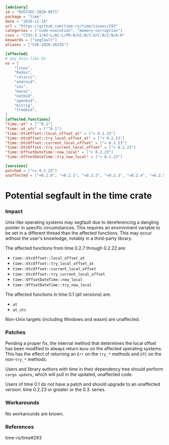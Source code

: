 ```toml
[advisory]
id = "RUSTSEC-2020-0071"
package = "time"
date = "2020-11-18"
url = "https://github.com/time-rs/time/issues/293"
categories = ["code-execution", "memory-corruption"]
cvss = "CVSS:3.1/AV:L/AC:L/PR:N/UI:N/S:U/C:N/I:N/A:H"
keywords = ["segfault"]
aliases = ["CVE-2020-26235"]

[affected]
# any Unix-like OS
os = [
    "linux",
    "Redox",
    "rolaris",
    "android",
    "ios",
    "macos",
    "netbsd",
    "openbsd",
    "bitrig",
    "freebsd",
]
[affected.functions]
"time::at" = ["^0.1"]
"time::at_utc" = ["^0.1"]
"time::UtcOffset::local_offset_at" = ["< 0.2.23"]
"time::UtcOffset::try_local_offset_at" = ["< 0.2.23"]
"time::UtcOffset::current_local_offset" = ["< 0.2.23"]
"time::UtcOffset::try_current_local_offset" = ["< 0.2.23"]
"time::OffsetDateTime::now_local" = ["< 0.2.23"]
"time::OffsetDateTime::try_now_local" = ["< 0.2.23"]

[versions]
patched = [">= 0.2.23"]
unaffected = ["=0.2.0", "=0.2.1", "=0.2.2", "=0.2.3", "=0.2.4", "=0.2.5", "=0.2.6"]
```

# Potential segfault in the time crate

### Impact

Unix-like operating systems may segfault due to dereferencing a dangling pointer in specific circumstances. This requires an environment variable to be set in a different thread than the affected functions. This may occur without the user's knowledge, notably in a third-party library.

The affected functions from time 0.2.7 through 0.2.22 are:

- `time::UtcOffset::local_offset_at`
- `time::UtcOffset::try_local_offset_at`
- `time::UtcOffset::current_local_offset`
- `time::UtcOffset::try_current_local_offset`
- `time::OffsetDateTime::now_local`
- `time::OffsetDateTime::try_now_local`

The affected functions in time 0.1 (all versions) are:

- `at`
- `at_utc`

Non-Unix targets (including Windows and wasm) are unaffected.

### Patches

Pending a proper fix, the internal method that determines the local offset has been modified to always return `None` on the affected operating systems. This has the effect of returning an `Err` on the `try_*` methods and `UTC` on the non-`try_*` methods.

Users and library authors with time in their dependency tree should perform `cargo update`, which will pull in the updated, unaffected code.

Users of time 0.1 do not have a patch and should upgrade to an unaffected version: time 0.2.23 or greater or the 0.3. series.

### Workarounds

No workarounds are known.

### References

time-rs/time#293
